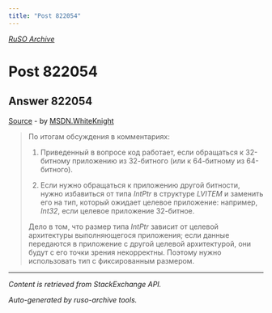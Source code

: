 ```yaml
---
title: "Post 822054"
---
```

<p><i><a href="https://github.com/MSDN-WhiteKnight/ruso-archive/">RuSO Archive</a></i></p>
<h1>Post 822054</h1>
<h2>Answer 822054</h2>
<p><a href="https://ru.stackoverflow.com/a/822054/">Source</a> - by <a href="https://ru.stackoverflow.com/users/240512/msdn-whiteknight">MSDN.WhiteKnight</a></p>
<blockquote>
<p>По итогам обсуждения в комментариях:</p>

<ol>
<li><p>Приведенный в вопросе код работает, если обращаться к 32-битному приложению из 32-битного (или к 64-битному из 64-битного).</p></li>
<li><p>Если нужно обращаться к приложению другой битности, нужно избавиться от типа <em>IntPtr</em> в структуре <em>LVITEM</em> и заменить его на тип, который ожидает целевое приложение: например, <em>Int32</em>, если целевое приложение 32-битное. </p></li>
</ol>

<p>Дело в том, что размер типа <em>IntPtr</em> зависит от целевой архитектуры выполняющегося приложения; если данные передаются в приложение с другой целевой архитектурой, они будут с его точки зрения некорректны. Поэтому нужно использовать тип с фиксированным размером.</p>

</blockquote>
<hr/>
<p><i>Content is retrieved from StackExchange API. </i></p>
<p><i>Auto-generated by ruso-archive tools. </i></p>
